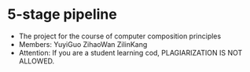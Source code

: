 # 5-stage pipeline
- The project for the course of computer composition principles
- Members: YuyiGuo ZihaoWan ZilinKang
- Attention: If you are a student learning cod, PLAGIARIZATION IS NOT ALLOWED.
